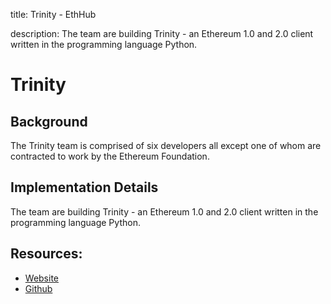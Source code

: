 title: Trinity - EthHub

description: The team are building Trinity - an Ethereum 1.0 and 2.0 client written in the programming language Python.

# Trinity

## Background

The Trinity team is comprised of six developers all except one of whom are contracted to work by the Ethereum Foundation.

## Implementation Details

The team are building Trinity - an Ethereum 1.0 and 2.0 client written in the programming language Python.

## Resources:

* [Website](https://trinity.ethereum.org/)
* [Github](https://github.com/ethereum/py-evm)

